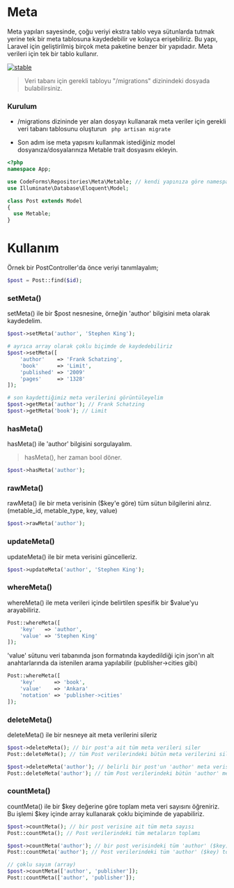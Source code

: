 # Meta
Meta yapıları sayesinde, çoğu veriyi ekstra tablo veya sütunlarda tutmak yerine tek bir meta tablosuna kaydedebilir ve kolayca erişebiliriz. Bu yapı, Laravel için geliştirilmiş birçok meta paketine benzer bir yapıdadır. Meta verileri için tek bir tablo kullanır.

[![stable](http://badges.github.io/stability-badges/dist/stable.svg)](http://github.com/badges/stability-badges)

> Veri tabanı için gerekli tabloyu "/migrations" dizinindeki dosyada bulabilirsiniz.

### Kurulum

* /migrations dizininde yer alan dosyayı kullanarak meta veriler için gerekli veri tabanı tablosunu oluşturun
``` php artisan migrate```

* Son adım ise meta yapısını kullanmak istediğiniz model dosyanıza/dosyalarınıza Metable trait dosyasını ekleyin.
```php
<?php
namespace App;

use CodeForms\Repositories\Meta\Metable; // kendi yapınıza göre namespace'i değiştirin
use Illuminate\Database\Eloquent\Model;

class Post extends Model
{
  use Metable;
}
```

# Kullanım
Örnek bir PostController'da önce veriyi tanımlayalım;
```php
$post = Post::find($id);
```
### setMeta()
setMeta() ile bir $post nesnesine, örneğin 'author' bilgisini meta olarak kaydedelim.
```php
$post->setMeta('author', 'Stephen King');

# ayrıca array olarak çoklu biçimde de kaydedebiliriz
$post->setMeta([
	'author'    => 'Frank Schatzing',
	'book'      => 'Limit',
	'published' => '2009'
	'pages'     => '1328'
]);

# son kaydettiğimiz meta verilerini görüntüleyelim
$post->getMeta('author'); // Frank Schatzing
$post->getMeta('book'); // Limit
```
### hasMeta()
hasMeta() ile 'author' bilgisini sorgulayalım. 
> hasMeta(), her zaman bool döner.
```php
$post->hasMeta('author');
```
### rawMeta()
rawMeta() ile bir meta verisinin ($key'e göre) tüm sütun bilgilerini alırız.
(metable_id, metable_type, key, value)
```php
$post->rawMeta('author');
```
### updateMeta()
updateMeta() ile bir meta verisini güncelleriz.
```php
$post->updateMeta('author', 'Stephen King');
```
### whereMeta()
whereMeta() ile meta verileri içinde belirtilen spesifik bir $value'yu arayabiliriz.
```php
Post::whereMeta([
	'key'   => 'author',
	'value' => 'Stephen King'
]);
```
'value' sütunu veri tabanında json formatında kaydedildiği için json'ın alt anahtarlarında da istenilen arama yapılabilir (publisher->cities gibi)
```php
Post::whereMeta([
	'key'      => 'book',
	'value'    => 'Ankara'
	'notation' => 'publisher->cities'
]);
```
### deleteMeta()
deleteMeta() ile bir nesneye ait meta verilerini sileriz
```php
$post->deleteMeta(); // bir post'a ait tüm meta verileri siler
Post::deleteMeta(); // tüm Post verilerindeki bütün meta verilerini siler

$post->deleteMeta('author'); // belirli bir post'un 'author' meta verisini siler
Post::deleteMeta('author'); // tüm Post verilerindeki bütün 'author' meta verilerini siler
```
### countMeta()
countMeta() ile bir $key değerine göre toplam meta veri sayısını öğreniriz. Bu işlemi $key içinde array kullanarak çoklu biçiminde de yapabiliriz.
```php
$post->countMeta(); // bir post verisine ait tüm meta sayısı
Post::countMeta(); // Post verilerindeki tüm metaların toplamı

$post->countMeta('author'); // bir post verisindeki tüm 'author' ($key) toplamı
Post::countMeta('author'); // Post verilerindeki tüm 'author' ($key) toplamı

// çoklu sayım (array)
$post->countMeta(['author', 'publisher']); 
Post::countMeta(['author', 'publisher']);
```
